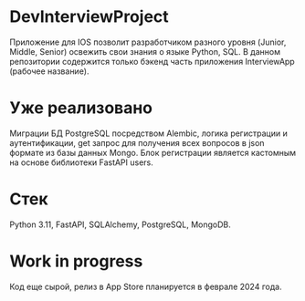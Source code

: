 # DevInterviewProject
Приложение для IOS позволит разработчиком разного уровня (Junior, Middle, Senior) освежить свои знания о языке Python, SQL. 
В данном репозитории содержится только бэкенд часть приложения InterviewApp (рабочее название). 

# Уже реализовано
Миграции БД PostgreSQL посредством Alembic, логика регистрации и аутентификации, get запрос для получения всех вопросов в json формате из базы данных Mongo.
Блок регистрации является кастомным на основе библиотеки FastAPI users.

# Стек
Python 3.11, FastAPI, SQLAlchemy, PostgreSQL, MongoDB.

# Work in progress
Код еще сырой, релиз в App Store планируется в феврале 2024 года.
